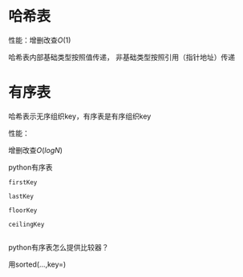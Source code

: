 # 哈希表



性能：增删改查$O(1)$

哈希表内部基础类型按照值传递， 非基础类型按照引用（指针地址）传递

# 有序表

哈希表示无序组织key，有序表是有序组织key

性能：

增删改查$O(logN)$

python有序表

```
firstKey

lastKey

floorKey

ceilingKey


```

python有序表怎么提供比较器？

用sorted(...,key=)